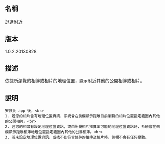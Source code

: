 ## 名稱
逛逛附近

## 版本
1.0.2.20130828

## 描述
依據所瀏覽的相簿或相片的地理位置，顯示附近其他的公開相簿或相片。

## 說明
```
安裝此 app 後，<br>
1. 若您的相片含有地理位置資訊，系統會在側欄顯示距離目前瀏覽的相片位置指定範圍內其他的公開相片。<br>
2. 若您的相簿有設定地理位置資訊，或由所屬相片推算出可能的地理位置資訊時，系統會在側欄顯示距離相簿地理位置指定範圍內其他的公開相簿。<br>
3. 若未設定地理位置資訊，或找不到符合條件的相簿及相片時，側欄不會有任何變動。
```
